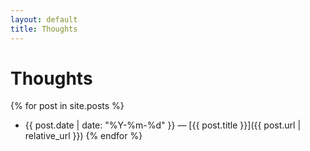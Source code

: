 ```yaml
---
layout: default
title: Thoughts
---
```


# Thoughts

{% for post in site.posts %}
- {{ post.date | date: "%Y-%m-%d" }} — [{{ post.title }}]({{ post.url | relative_url }})
{% endfor %}